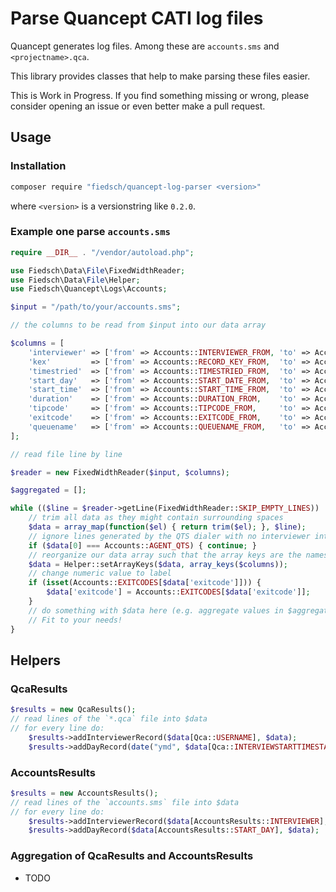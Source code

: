 # Parse Quancept CATI log files

Quancept generates log files. Among these are `accounts.sms` and `<projectname>.qca`.

This library provides classes that help to make parsing these files easier.

This is Work in Progress. If you find something missing or wrong, please consider 
opening an issue or even better make a pull request.

## Usage 

### Installation

```bash
composer require "fiedsch/quancept-log-parser <version>"
```

where `<version>` is a versionstring like `0.2.0`.   

### Example one parse `accounts.sms`

```php
require __DIR__ . "/vendor/autoload.php";

use Fiedsch\Data\File\FixedWidthReader;
use Fiedsch\Data\File\Helper;
use Fiedsch\Quancept\Logs\Accounts;

$input = "/path/to/your/accounts.sms";

// the columns to be read from $input into our data array

$columns = [
    'interviewer' => ['from' => Accounts::INTERVIEWER_FROM, 'to' => Accounts::INTERVIEWER_TO],
    'kex'         => ['from' => Accounts::RECORD_KEY_FROM,  'to' => Accounts::RECORD_KEY_TO],
    'timestried'  => ['from' => Accounts::TIMESTRIED_FROM,  'to' => Accounts::TIMESTRIED_TO],
    'start_day'   => ['from' => Accounts::START_DATE_FROM,  'to' => Accounts::START_DATE_TO],
    'start_time'  => ['from' => Accounts::START_TIME_FROM,  'to' => Accounts::START_TIME_TO],
    'duration'    => ['from' => Accounts::DURATION_FROM,    'to' => Accounts::DURATION_TO],
    'tipcode'     => ['from' => Accounts::TIPCODE_FROM,     'to' => Accounts::TIPCODE_TO],
    'exitcode'    => ['from' => Accounts::EXITCODE_FROM,    'to' => Accounts::EXITCODE_TO],
    'queuename'   => ['from' => Accounts::QUEUENAME_FROM,   'to' => Accounts::QUEUENAME_TO],
];

// read file line by line

$reader = new FixedWidthReader($input, $columns);

$aggregated = [];

while (($line = $reader->getLine(FixedWidthReader::SKIP_EMPTY_LINES)) !== null) {
    // trim all data as they might contain surrounding spaces
    $data = array_map(function($el) { return trim($el); }, $line);
    // ignore lines generated by the QTS dialer with no interviewer interaction
    if ($data[0] === Accounts::AGENT_QTS) { continue; }
    // reorganize our data array such that the array keys are the names in $columns
    $data = Helper::setArrayKeys($data, array_keys($columns));
    // change numeric value to label
    if (isset(Accounts::EXITCODES[$data['exitcode']])) {
        $data['exitcode'] = Accounts::EXITCODES[$data['exitcode']];
    }
    // do something with $data here (e.g. aggregate values in $aggregated) 
    // Fit to your needs!
}
```

## Helpers

### QcaResults

```php
$results = new QcaResults();
// read lines of the `*.qca` file into $data
// for every line do:
    $results->addInterviewerRecord($data[Qca::USERNAME], $data);
    $results->addDayRecord(date("ymd", $data[Qca::INTERVIEWSTARTTIMESTAMP]), $data);
```

### AccountsResults

```php
$results = new AccountsResults();
// read lines of the `accounts.sms` file into $data
// for every line do:
    $results->addInterviewerRecord($data[AccountsResults::INTERVIEWER], $data);
    $results->addDayRecord($data[AccountsResults::START_DAY], $data);
```

### Aggregation of QcaResults and AccountsResults

* TODO
